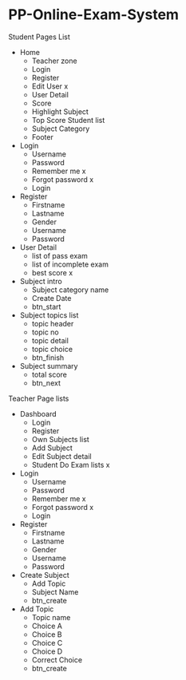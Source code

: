 # PP-Online-Exam-System

Student
Pages List
  - Home
    - Teacher zone
    - Login
    - Register
    - Edit User x
    - User Detail
    - Score
    - Highlight Subject
    - Top Score Student list
    - Subject Category
    - Footer
  - Login
    - Username
    - Password
    - Remember me x
    - Forgot password x
    - Login
  - Register
    - Firstname
    - Lastname
    - Gender
    - Username
    - Password
  - User Detail
    - list of pass exam
    - list of incomplete exam
    - best score x
  - Subject intro
    - Subject category name
    - Create Date
    - btn_start
  - Subject topics list
    - topic header
    - topic no
    - topic detail
    - topic choice
    - btn_finish
  - Subject summary
    - total score
    - btn_next

Teacher
Page lists
  - Dashboard
    - Login
    - Register
    - Own Subjects list
    - Add Subject
    - Edit Subject detail
    - Student Do Exam lists x 
  - Login
    - Username
    - Password
    - Remember me x
    - Forgot password x
    - Login
  - Register
    - Firstname
    - Lastname
    - Gender
    - Username
    - Password
  - Create Subject
    - Add Topic
    - Subject Name
    - btn_create
  - Add Topic
    - Topic name
    - Choice A
    - Choice B
    - Choice C
    - Choice D
    - Correct Choice
    - btn_create
